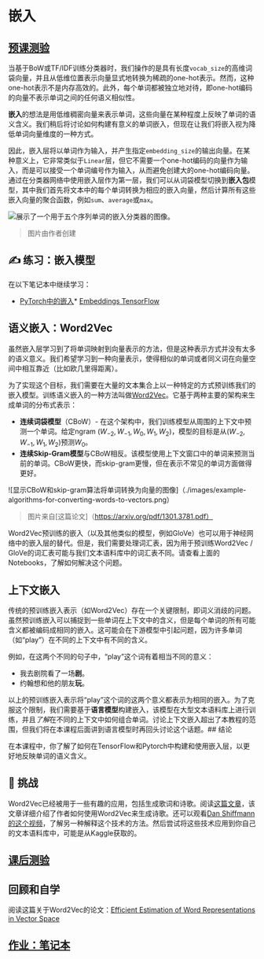 # 嵌入

## [预课测验](https://red-field-0a6ddfd03.1.azurestaticapps.net/quiz/114)

当基于BoW或TF/IDF训练分类器时，我们操作的是具有长度`vocab_size`的高维词袋向量，并且从低维位置表示向量显式地转换为稀疏的one-hot表示。然而，这种one-hot表示不是内存高效的。此外，每个单词都被独立地对待，即one-hot编码的向量不表示单词之间的任何语义相似性。

**嵌入**的想法是用低维稠密向量来表示单词，这些向量在某种程度上反映了单词的语义含义。我们稍后将讨论如何构建有意义的单词嵌入，但现在让我们将嵌入视为降低单词向量维度的一种方式。

因此，嵌入层将以单词作为输入，并产生指定`embedding_size`的输出向量。在某种意义上，它非常类似于`Linear`层，但它不需要一个one-hot编码的向量作为输入，而是可以接受一个单词编号作为输入，从而避免创建大的one-hot编码向量。通过在分类器网络中使用嵌入层作为第一层，我们可以从词袋模型切换到**嵌入包**模型，其中我们首先将文本中的每个单词转换为相应的嵌入向量，然后计算所有这些嵌入向量的聚合函数，例如`sum`、`average`或`max`。

![展示了一个用于五个序列单词的嵌入分类器的图像。](images/embedding-classifier-example.png)

> 图片由作者创建

## ✍️ 练习：嵌入模型

在以下笔记本中继续学习：
* [PyTorch中的嵌入](EmbeddingsPyTorch.ipynb)* [Embeddings TensorFlow](EmbeddingsTF.ipynb)

## 语义嵌入：Word2Vec

虽然嵌入层学习到了将单词映射到向量表示的方法，但是这种表示方式并没有太多的语义意义。我们希望学习到一种向量表示，使得相似的单词或者同义词在向量空间中相互靠近（比如欧几里得距离）。

为了实现这个目标，我们需要在大量的文本集合上以一种特定的方式预训练我们的嵌入模型。训练语义嵌入的一种方法叫做[Word2Vec](https://en.wikipedia.org/wiki/Word2vec)。它基于两种主要的架构来生成单词的分布式表示：

- **连续词袋模型**（CBoW）- 在这个架构中，我们训练模型从周围的上下文中预测一个单词。给定ngram $(W_{-2},W_{-1},W_0,W_1,W_2)$，模型的目标是从$(W_{-2},W_{-1},W_1,W_2)$预测$W_0$。
- **连续Skip-Gram模型**与CBoW相反。该模型使用上下文窗口中的单词来预测当前的单词。CBoW更快，而skip-gram更慢，但在表示不常见的单词方面做得更好。

![显示CBoW和skip-gram算法将单词转换为向量的图像]（./images/example-algorithms-for-converting-words-to-vectors.png）

> 图片来自[这篇论文]（https://arxiv.org/pdf/1301.3781.pdf）

Word2Vec预训练的嵌入（以及其他类似的模型，例如GloVe）也可以用于神经网络中的嵌入层的替代。但是，我们需要处理词汇表，因为用于预训练Word2Vec / GloVe的词汇表可能与我们文本语料库中的词汇表不同。请查看上面的Notebooks，了解如何解决这个问题。

## 上下文嵌入

传统的预训练嵌入表示（如Word2Vec）存在一个关键限制，即词义消歧的问题。虽然预训练嵌入可以捕捉到一些单词在上下文中的含义，但是每个单词的所有可能含义都被编码成相同的嵌入。这可能会在下游模型中引起问题，因为许多单词（如“play”）在不同的上下文中有不同的含义。

例如，在这两个不同的句子中，“play”这个词有着相当不同的意义：

- 我去剧院看了一场**剧**。
- 约翰想和他的朋友**玩**。

以上的预训练嵌入表示将“play”这个词的这两个意义都表示为相同的嵌入。为了克服这个限制，我们需要基于**语言模型**构建嵌入，该模型在大型文本语料库上进行训练，并且*了解*在不同的上下文中如何组合单词。讨论上下文嵌入超出了本教程的范围，但我们将在本课程后面讲到语言模型时再回头讨论这个话题。## 结论

在本课程中，你了解了如何在TensorFlow和Pytorch中构建和使用嵌入层，以更好地反映单词的语义含义。

## 🚀 挑战

Word2Vec已经被用于一些有趣的应用，包括生成歌词和诗歌。阅读[这篇文章](https://www.politetype.com/blog/word2vec-color-poems)，该文章详细介绍了作者如何使用Word2Vec来生成诗歌。还可以观看[Dan Shiffmann的这个视频](https://www.youtube.com/watch?v=LSS_bos_TPI&ab_channel=TheCodingTrain)，了解另一种解释这个技术的方法。然后尝试将这些技术应用到你自己的文本语料库中，可能是从Kaggle获取的。

## [课后测验](https://red-field-0a6ddfd03.1.azurestaticapps.net/quiz/214)

## 回顾和自学

阅读这篇关于Word2Vec的论文：[Efficient Estimation of Word Representations in Vector Space](https://arxiv.org/pdf/1301.3781.pdf)

## [作业：笔记本](assignment.md)
